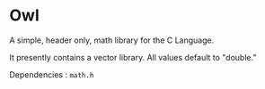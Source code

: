 # Owl

A simple, header only, math library for the C Language. 

It presently contains a vector library. All values default to "double."

Dependencies : ```math.h``` 


